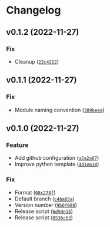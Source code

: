 # Changelog

<!--next-version-placeholder-->

## v0.1.2 (2022-11-27)
### Fix
* Cleanup ([`22c4212`](https://github.com/jpfyoder/template-python/commit/22c42127009000176efbe08cb8be08516d5bf5d2))

## v0.1.1 (2022-11-27)
### Fix
* Module naming convention ([`389beea`](https://github.com/jpfyoder/template-python/commit/389beea2f0979575baebb6776dfabeb725a02abc))

## v0.1.0 (2022-11-27)
### Feature
* Add github configuration ([`a2a2a67`](https://github.com/jpfyoder/template-python/commit/a2a2a67be00a6c375c376b43710d7c40d8d4cd09))
* Improve python template ([`4d1e638`](https://github.com/jpfyoder/template-python/commit/4d1e638ae8f95525b1c08e26fd3282bec066567f))

### Fix
* Format ([`08c278f`](https://github.com/jpfyoder/template-python/commit/08c278f74467306188b99078b42ecf5c2d5191de))
* Default branch ([`c4ba05a`](https://github.com/jpfyoder/template-python/commit/c4ba05af4ff7345aef42e9eaeba00e3db9d4d1ba))
* Version number ([`9b6f088`](https://github.com/jpfyoder/template-python/commit/9b6f088ce608b399eb0fc1e6c8238d12216d46b9))
* Release script ([`6d9de1b`](https://github.com/jpfyoder/template-python/commit/6d9de1bf292dd2bc5b313163a321167302be11e0))
* Release script ([`0536c63`](https://github.com/jpfyoder/template-python/commit/0536c6380056964be581fed2a9cf69ac5bda1dd1))
